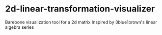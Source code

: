 # 2d-linear-transformation-visualizer
Barebone visualization tool for a 2d matrix
Inspired by 3blue1brown's linear algebra series 
